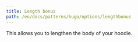 ```yaml
---
title: Length bonus
path: /en/docs/patterns/hugo/options/lengthbonus
---
```


This allows you to lengthen the body of your hoodie.